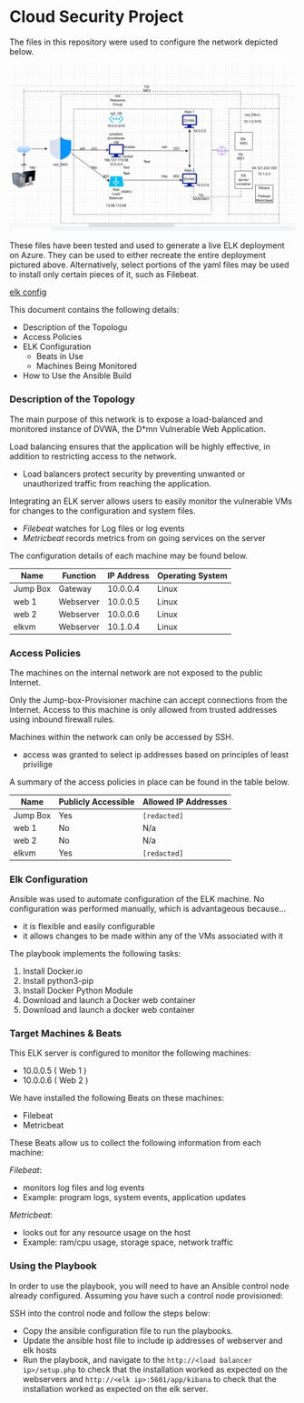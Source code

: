 # Cloud Security Project

The files in this repository were used to configure the network depicted below.

![alt text](Diagram/Cloud_Screenshot_UT_Cyber_Security.png "Cloud Security Diagram")

These files have been tested and used to generate a live ELK deployment on Azure. They can be used to either recreate the entire deployment pictured above. Alternatively, select portions of the yaml files may be used to install only certain pieces of it, such as Filebeat.

[elk config](Ansible/install-elk.yml)

This document contains the following details:
- Description of the Topologu
- Access Policies
- ELK Configuration
  - Beats in Use
  - Machines Being Monitored
- How to Use the Ansible Build


### Description of the Topology

The main purpose of this network is to expose a load-balanced and monitored instance of DVWA, the D*mn Vulnerable Web Application.

Load balancing ensures that the application will be highly effective, in addition to restricting access to the network.
- Load balancers protect security by preventing unwanted or unauthorized traffic from reaching the application. 

Integrating an ELK server allows users to easily monitor the vulnerable VMs for changes to the configuration and system files.
- *Filebeat* watches for Log files or log events
- *Metricbeat* records metrics from on going services on the server

The configuration details of each machine may be found below.


| Name     | Function | IP Address | Operating System |
|----------|----------|------------|------------------|
| Jump Box | Gateway  | 10.0.0.4   | Linux            |
| web 1    | Webserver| 10.0.0.5   | Linux            |
| web 2    | Webserver| 10.0.0.6   | Linux            |
| elkvm    | Webserver| 10.1.0.4   | Linux            |

### Access Policies

The machines on the internal network are not exposed to the public Internet. 

Only the Jump-box-Provisioner machine can accept connections from the Internet. Access to this machine is only allowed from trusted addresses using inbound firewall rules.

Machines within the network can only be accessed by SSH.
- access was granted to select ip addresses based on principles of least privilige

A summary of the access policies in place can be found in the table below.

| Name     | Publicly Accessible | Allowed IP Addresses |
|----------|---------------------|----------------------|
| Jump Box | Yes                 | `[redacted]`         |
| web 1    | No                  | N/a                  |
| web 2    | No                  | N/a                  |
| elkvm    | Yes                 | `[redacted]`         |

 
### Elk Configuration

Ansible was used to automate configuration of the ELK machine. No configuration was performed manually, which is advantageous because...
- it is flexible and easily configurable
- it allows changes to be made within any of the VMs associated with it


The playbook implements the following tasks:
1) Install Docker.io 
2) Install python3-pip 
3) Install Docker Python Module 
4) Download and launch a Docker web container 
5) Download and launch a docker web container

### Target Machines & Beats
This ELK server is configured to monitor the following machines:
- 10.0.0.5 ( Web 1 )
- 10.0.0.6 ( Web 2 )


We have installed the following Beats on these machines:
- Filebeat
- Metricbeat

These Beats allow us to collect the following information from each machine:
  
*Filebeat*:
- monitors log files and log events
- Example: program logs, system events, application updates
  
*Metricbeat*:
- looks out for any resource usage on the host
- Example: ram/cpu usage, storage space, network traffic

### Using the Playbook
In order to use the playbook, you will need to have an Ansible control node already configured. Assuming you have such a control node provisioned: 

SSH into the control node and follow the steps below:
- Copy the ansible configuration file to run the playbooks.
- Update the ansible host file to include ip addresses of webserver and elk hosts
- Run the playbook, and navigate to the `http://<load balancer ip>/setup.php` to check that the installation worked as expected on the webservers and `http://<elk ip>:5601/app/kibana` to check that the installation worked as expected on the elk server.
